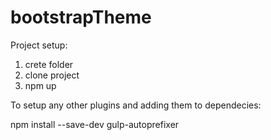 # bootstrapTheme

Project setup:
1) crete folder
2) clone project
3) npm up

To setup any other plugins and adding them to dependecies:

npm install --save-dev gulp-autoprefixer
